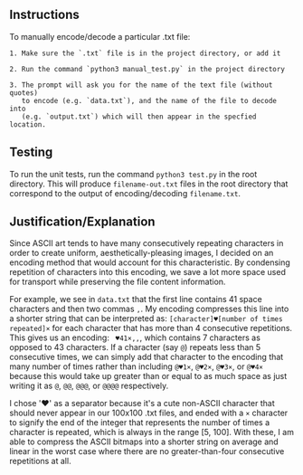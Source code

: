 ## Instructions

To manually encode/decode a particular .txt file:

	1. Make sure the `.txt` file is in the project directory, or add it

	2. Run the command `python3 manual_test.py` in the project directory

	3. The prompt will ask you for the name of the text file (without quotes) 
	   to encode (e.g. `data.txt`), and the name of the file to decode into 
	   (e.g. `output.txt`) which will then appear in the specfied location. 

## Testing

To run the unit tests, run the command `python3 test.py` in the root directory.
This will produce `filename-out.txt` files in the root directory that correspond
to the output of encoding/decoding `filename.txt`.

## Justification/Explanation

Since ASCII art tends to have many consecutively repeating characters in order to create 
uniform, aesthetically-pleasing images, I decided on an encoding method that would account
for this characteristic. By condensing repetition of characters into this encoding, we 
save a lot more space used for transport while preserving the file content information.

For example, we see in `data.txt` that the first line contains 41 space ` ` characters and 
then two commas `,`. My encoding compresses this line into a shorter string that can be 
interpreted as: `[character]♥[number of times repeated]×` for each character that has more than 
4 consecutive repetitions. This gives us an encoding: ` ♥41×,,`, which contains 7 characters as 
opposed to 43 characters. If a character (say `@`) repeats less than 5 consecutive times, we can 
simply add that character to the encoding that many number of times rather than including `@♥1×`, 
`@♥2×`, `@♥3×`, or `@♥4×` because this would take up greater than or equal to as much space as 
just writing it as `@`, `@@`, `@@@`, or `@@@@` respectively.

I chose '♥' as a separator because it's a cute non-ASCII character that should never appear 
in our 100x100 .txt files, and ended with a `×` character to signify the end of the integer 
that represents the number of times a character is repeated, which is always in the range 
[5, 100]. With these, I am able to compress the ASCII bitmaps into a shorter string on average
and linear in the worst case where there are no greater-than-four consecutive repetitions at all.
